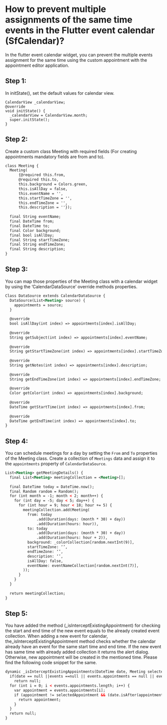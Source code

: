 # How to prevent multiple assignments of the same time events in the Flutter event calendar (SfCalendar)?

In the flutter event calendar widget, you can prevent the multiple events assignment for the same time using the custom appointment with the appointment editor application.

## Step 1:
In initState(), set the default values for calendar view.

```mxl
CalendarView _calendarView;
@override
void initState() {
  _calendarView = CalendarView.month;
  super.initState();
}
```
 

## Step 2:
Create a custom class Meeting with required fields (For creating appointments mandatory fields are from and to).

```xml
class Meeting {
  Meeting(
      {@required this.from,
      @required this.to,
      this.background = Colors.green,
      this.isAllDay = false,
      this.eventName = '',
      this.startTimeZone = '',
      this.endTimeZone = '',
      this.description = ''});
 
  final String eventName;
  final DateTime from;
  final DateTime to;
  final Color background;
  final bool isAllDay;
  final String startTimeZone;
  final String endTimeZone;
  final String description;
}
```
## Step 3:
You can map those properties of the Meeting class with a calendar widget by using the ‘CalendarDataSource’ override methods properties.

```xml
Class DataSource extends CalendarDataSource {
  DataSource(List<Meeting> source) {
    appointments = source;
  }
 
  @override
  bool isAllDay(int index) => appointments[index].isAllDay;
 
  @override
  String getSubject(int index) => appointments[index].eventName;
 
  @override
  String getStartTimeZone(int index) => appointments[index].startTimeZone;
 
  @override
  String getNotes(int index) => appointments[index].description;
 
  @override
  String getEndTimeZone(int index) => appointments[index].endTimeZone;
 
  @override
  Color getColor(int index) => appointments[index].background;
 
  @override
  DateTime getStartTime(int index) => appointments[index].from;
 
  @override
  DateTime getEndTime(int index) => appointments[index].to;
}
```
 

## Step 4:
You can schedule meetings for a day by setting the `From` and `To` properties of the Meeting class. Create a collection of `Meetings`  data and assign it to the `appointments` property of `CalendarDataSource`.

```xml
List<Meeting> getMeetingDetails() {
  final List<Meeting> meetingCollection = <Meeting>[];
 
  final DateTime today = DateTime.now();
  final Random random = Random();
  for (int month = -1; month < 2; month++) {
    for (int day = -5; day < 5; day++) {
      for (int hour = 9; hour < 18; hour += 5) {
        meetingCollection.add(Meeting(
          from: today
              .add(Duration(days: (month * 30) + day))
              .add(Duration(hours: hour)),
          to: today
              .add(Duration(days: (month * 30) + day))
              .add(Duration(hours: hour + 2)),
          background: _colorCollection[random.nextInt(9)],
          startTimeZone: ‘’,
          endTimeZone: ‘’,
          description: ‘’,
          isAllDay: false,
          eventName: eventNameCollection[random.nextInt(7)],
        ));
      }
    }
  }
 
  return meetingCollection;
}
```
## Step 5:
You have added the method (_isInterceptExistingAppointment) for checking the start and end time of the new event equals to the already created event collection. When adding a new event for calendar, the_isInterceptExistingAppointment method checks whether the calendar already have an event for the same start time and end time. If the new event has same time with already added collection it returns the alert dialog. Otherwise, new appointment will be created in the mentioned time. Please find the following code snippet for the same.

```xml
dynamic _isInterceptExistingAppointments(DateTime date, Meeting selectedAppointment) {
  if(date == null ||events ==null || events.appointments == null || events.appointments.isEmpty)
    return null;
  for (int i = 0; i < events.appointments.length; i++) {
    var appointment = events.appointments[i];
    if (appointment != selectedAppointment && (date.isAfter(appointment.from) || _isSameDateTime(date, appointment.from)) && date.isBefore(appointment.to)) {
      return appointment;
    }
  }
  return null;
}
```

